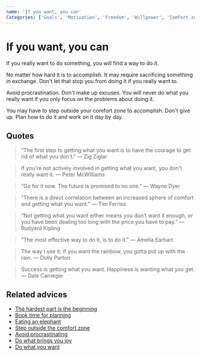 ```yaml
---
name: 'If you want, you can'
Categories: ['Goals', 'Motivation', 'Freedom', 'Willpower', 'Comfort zone', 'Success', 'Happiness']
---
```

# If you want, you can

If you really want to do something, you will find a way to do it.
 
No matter how hard it is to accomplish. It may require sacrificing something in exchange. Don't let that stop you from doing it if you really want to.
 
Avoid procrastination. Don't make up excuses. You will never do what you really want if you only focus on the problems about doing it.
 
You may have to step outside your comfort zone to accomplish. Don't give up. Plan how to do it and work on it day by day.

## Quotes

> “The first step to getting what you want is to have the courage to get rid of what you don’t.” — Zig Ziglar

> If you're not actively involved in getting what you want, you don't really want it. ― Peter McWilliams

> “Go for it now. The future is promised to no one.” — Wayne Dyer

> “There is a direct correlation between an increased sphere of comfort and getting what you want.” ― Tim Ferriss

> “Not getting what you want either means you don’t want it enough, or you have been dealing too long with the price you have to pay.” — Rudyard Kipling

> “The most effective way to do it, is to do it.” — Amelia Earhart

> The way I see it, if you want the rainbow, you gotta put up with the rain. ― Dolly Parton

> Success is getting what you want. Happiness is wanting what you get. ― Dale Carnegie

## Related advices

- [The hardest part is the beginning](../The%20hardest%20part%20is%20the%20beginning/index.md)
- [Book time for planning](../Book%20time%20for%20planning/index.md)
- [Eating an elephant](../Eating%20an%20elephant/index.md)
- [Step outside the comfort zone](../Step%20outside%20the%20comfort%20zone/index.md)
- [Avoid procrastinating](../Avoid%20procrastinating/index.md)
- [Do what brings you joy](../Do%20what%20brings%20you%20joy/index.md)
- [Do what you want](../Do%20what%20you%20want/index.md)